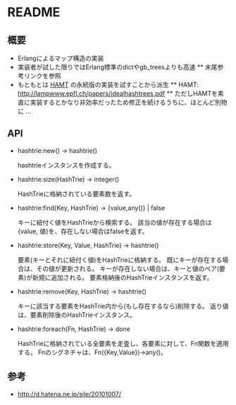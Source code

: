 # README
## 概要
* Erlangによるマップ構造の実装
* 実装者が試した限りではErlang標準のdictやgb_treesよりも高速
** 末尾参考リンクを参照
* もともとは [HAMT][hamt] の永続版の実装を試すことから派生
** HAMT: http://lampwww.epfl.ch/papers/idealhashtrees.pdf
** ただしHAMTを素直に実装するとかなり非効率だったため修正を続けるうちに、ほとんど別物に ...

[hamt]: http://lampwww.epfl.ch/papers/idealhashtrees.pdf "Hash Array Mapped Trie"

## API
- hashtrie:new() -> hashtrie()

    hashtrieインスタンスを作成する。

- hashtrie:size(HashTrie) -> integer()

    HashTrieに格納されている要素数を返す。

- hashtrie:find(Key, HashTrie) -> {value,any()} | false

    キーに紐付く値をHashTrieから検索する。
    該当の値が存在する場合は{value, 値}を、存在しない場合はfalseを返す。

- hashtrie:store(Key, Value, HashTrie) -> hashtrie()

    要素(キーとそれに紐付く値)をHashTrieに格納する。
    既にキーが存在する場合は、その値が更新される。
    キーが存在しない場合は、キーと値のペア(要素)が新規に追加される。
    要素格納後のHashTrieインスタンスを返す。

- hashtrie:remove(Key, HashTrie) -> hashtrie()

    キーに該当する要素をHashTrie内から(もし存在するなら)削除する。
    返り値は、要素削除後のHashTrieインスタンス。

- hashtrie:foreach(Fn, HashTrie) -> done

    HashTrieに格納されている全要素を走査し、各要素に対して、Fn関数を適用する。
    Fnのシグネチャは、Fn({Key,Value})->any()。

## 参考
* http://d.hatena.ne.jp/sile/20101007/